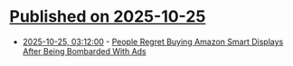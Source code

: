 # [Published on 2025-10-25](index.md)

* [2025-10-25, 03:12:00](https://soylentnews.org/article.pl?sid=25/10/24/0053217&from=rss) - [People Regret Buying Amazon Smart Displays After Being Bombarded With Ads](https://soylentnews.org/article.pl?sid=25/10/24/0053217&from=rss)
